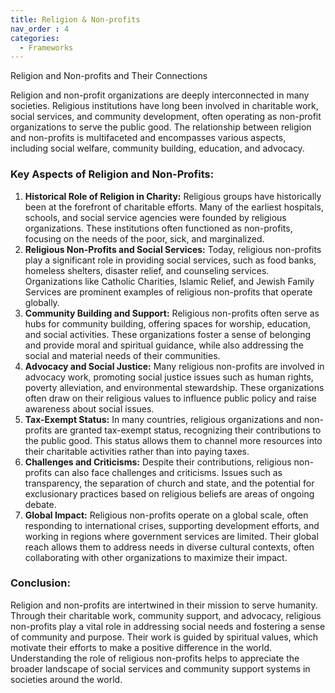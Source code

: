 ```yaml
---
title: Religion & Non-profits
nav_order : 4
categories:
  - Frameworks
---
```


Religion and Non-profits and Their Connections


Religion and non-profit organizations are deeply interconnected in many societies. Religious institutions have long been involved in charitable work, social services, and community development, often operating as non-profit organizations to serve the public good. The relationship between religion and non-profits is multifaceted and encompasses various aspects, including social welfare, community building, education, and advocacy.

### Key Aspects of Religion and Non-Profits:

1. **Historical Role of Religion in Charity:**
   Religious groups have historically been at the forefront of charitable efforts. Many of the earliest hospitals, schools, and social service agencies were founded by religious organizations. These institutions often functioned as non-profits, focusing on the needs of the poor, sick, and marginalized.
2. **Religious Non-Profits and Social Services:**
   Today, religious non-profits play a significant role in providing social services, such as food banks, homeless shelters, disaster relief, and counseling services. Organizations like Catholic Charities, Islamic Relief, and Jewish Family Services are prominent examples of religious non-profits that operate globally.
3. **Community Building and Support:**
   Religious non-profits often serve as hubs for community building, offering spaces for worship, education, and social activities. These organizations foster a sense of belonging and provide moral and spiritual guidance, while also addressing the social and material needs of their communities.
4. **Advocacy and Social Justice:**
   Many religious non-profits are involved in advocacy work, promoting social justice issues such as human rights, poverty alleviation, and environmental stewardship. These organizations often draw on their religious values to influence public policy and raise awareness about social issues.
5. **Tax-Exempt Status:**
   In many countries, religious organizations and non-profits are granted tax-exempt status, recognizing their contributions to the public good. This status allows them to channel more resources into their charitable activities rather than into paying taxes.
6. **Challenges and Criticisms:**
   Despite their contributions, religious non-profits can also face challenges and criticisms. Issues such as transparency, the separation of church and state, and the potential for exclusionary practices based on religious beliefs are areas of ongoing debate.
7. **Global Impact:**
   Religious non-profits operate on a global scale, often responding to international crises, supporting development efforts, and working in regions where government services are limited. Their global reach allows them to address needs in diverse cultural contexts, often collaborating with other organizations to maximize their impact.

### Conclusion:

Religion and non-profits are intertwined in their mission to serve humanity. Through their charitable work, community support, and advocacy, religious non-profits play a vital role in addressing social needs and fostering a sense of community and purpose. Their work is guided by spiritual values, which motivate their efforts to make a positive difference in the world. Understanding the role of religious non-profits helps to appreciate the broader landscape of social services and community support systems in societies around the world.
